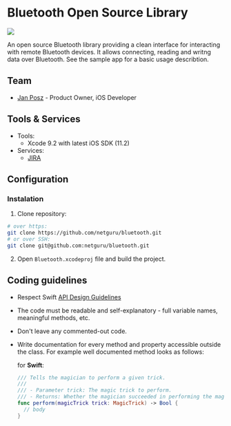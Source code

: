 # Bluetooth Open Source Library

![](https://img.shields.io/badge/swift-4.0-orange.svg)

An open source Bluetooth library providing a clean interface for interacting with remote Bluetooth devices. It allows connecting, reading and writng data over Bluetooth. See the sample app for a basic usage describtion.

## Team

* [Jan Posz](mailto:jan.posz@netguru.co) - Product Owner, iOS Developer

## Tools & Services

* Tools:
  * Xcode 9.2 with latest iOS SDK (11.2)
* Services:
  * [JIRA](https://netguru.atlassian.net/projects/IOS/issues)

## Configuration

### Instalation

1. Clone repository:

  ```bash
  # over https:
  git clone https://github.com/netguru/bluetooth.git
  # or over SSH:
  git clone git@github.com:netguru/bluetooth.git
  ```
  
2. Open `Bluetooth.xcodeproj` file and build the project.
 
 
## Coding guidelines

- Respect Swift [API Design Guidelines](https://swift.org/documentation/api-design-guidelines/)
- The code must be readable and self-explanatory - full variable names, meaningful methods, etc.
- Don't leave any commented-out code.
- Write documentation for every method and property accessible outside the class. For example well documented method looks as follows:
  
  for **Swift**:
  
  ```swift
  /// Tells the magician to perform a given trick.
  ///
  /// - Parameter trick: The magic trick to perform.
  /// - Returns: Whether the magician succeeded in performing the magic trick.
  func perform(magicTrick trick: MagicTrick) -> Bool {
    // body
  }
  ```

